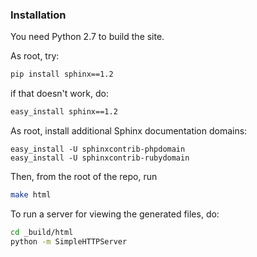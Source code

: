 ### Installation

You need Python 2.7 to build the site.

As root, try:

```bash
pip install sphinx==1.2
```

if that doesn't work, do:

```bash
easy_install sphinx==1.2
```

As root, install additional Sphinx documentation domains:

```
easy_install -U sphinxcontrib-phpdomain
easy_install -U sphinxcontrib-rubydomain
```

Then, from the root of the repo, run

```bash
make html
```

To run a server for viewing the generated files, do:

```bash
cd _build/html
python -m SimpleHTTPServer
```

